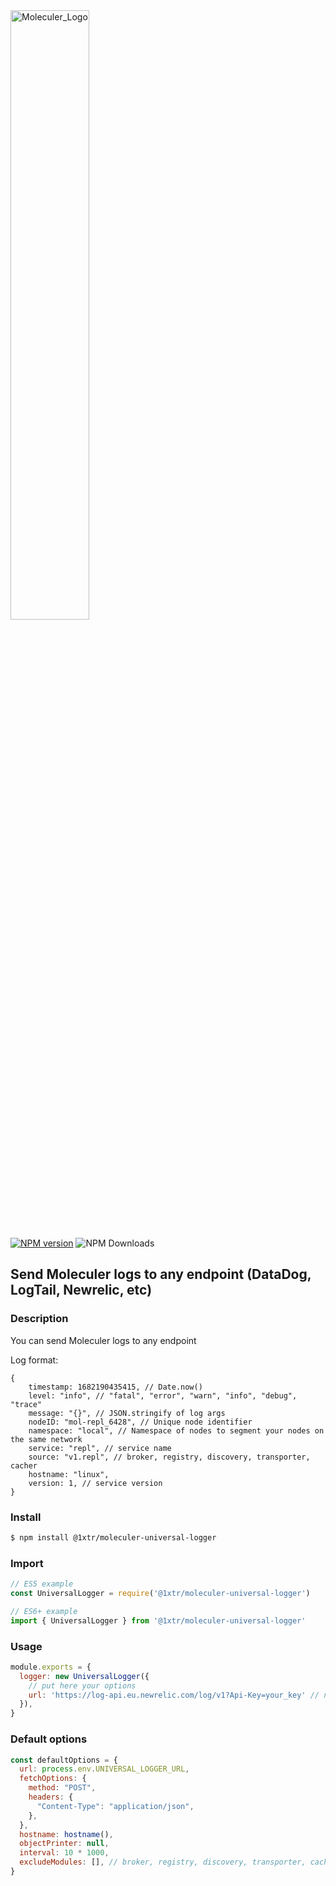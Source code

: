 <img src="https://moleculer.services/images/banner.png" alt="Moleculer_Logo" width="50%"/>

[![NPM version](https://img.shields.io/npm/v/@1xtr/moleculer-universal-logger.svg)](https://www.npmjs.com/package/@1xtr/moleculer-universal-logger) ![NPM Downloads](https://img.shields.io/npm/dw/@1xtr/moleculer-universal-logger)

## Send Moleculer logs to any endpoint (DataDog, LogTail, Newrelic, etc)

### Description

You can send Moleculer logs to any endpoint

Log format:

```json5
{
    timestamp: 1682190435415, // Date.now()
    level: "info", // "fatal", "error", "warn", "info", "debug", "trace"
    message: "{}", // JSON.stringify of log args
    nodeID: "mol-repl_6428", // Unique node identifier
    namespace: "local", // Namespace of nodes to segment your nodes on the same network
    service: "repl", // service name
    source: "v1.repl", // broker, registry, discovery, transporter, cacher
    hostname: "linux",
    version: 1, // service version
}
```

### Install

```bash
$ npm install @1xtr/moleculer-universal-logger
```

### Import

```js
// ES5 example
const UniversalLogger = require('@1xtr/moleculer-universal-logger')

// ES6+ example
import { UniversalLogger } from '@1xtr/moleculer-universal-logger'
```

### Usage

```js
module.exports = {
  logger: new UniversalLogger({
    // put here your options
    url: 'https://log-api.eu.newrelic.com/log/v1?Api-Key=your_key' // newrelic EU
  }),
}
```

### Default options

```js
const defaultOptions = {
  url: process.env.UNIVERSAL_LOGGER_URL,
  fetchOptions: {
    method: "POST",
    headers: {
      "Content-Type": "application/json",
    },
  },
  hostname: hostname(),
  objectPrinter: null,
  interval: 10 * 1000,
  excludeModules: [], // broker, registry, discovery, transporter, cacher
}
```
